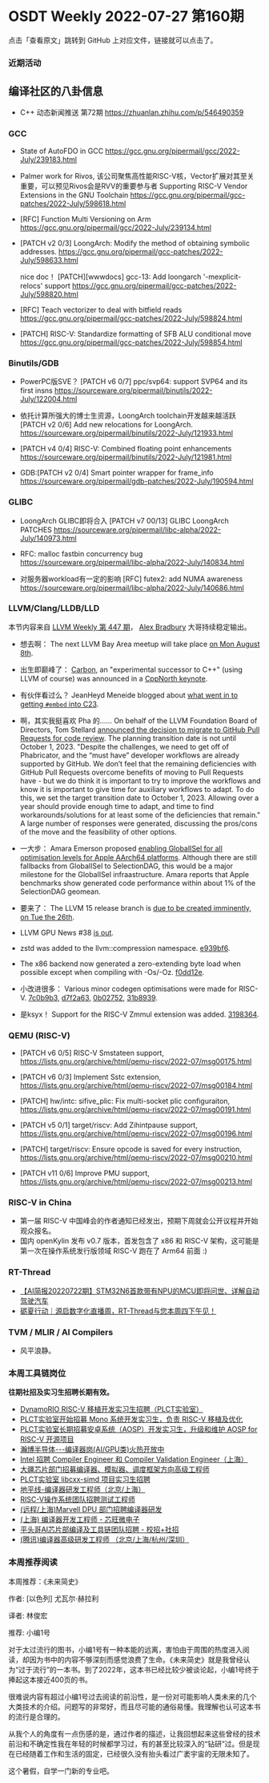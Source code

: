 # OSDT Weekly 2022-07-27 第160期

点击「查看原文」跳转到 GitHub 上对应文件，链接就可以点击了。

### 近期活动

## 编译社区的八卦信息

- C++ 动态新闻推送 第72期 https://zhuanlan.zhihu.com/p/546490359

### GCC

- State of AutoFDO in GCC
  https://gcc.gnu.org/pipermail/gcc/2022-July/239183.html

- Palmer work for Rivos, 该公司聚焦高性能RISC-V核，Vector扩展对其至关重要，可以预见Rivos会是RVV的重要参与者
  Supporting RISC-V Vendor Extensions in the GNU Toolchain
  https://gcc.gnu.org/pipermail/gcc-patches/2022-July/598618.html

- [RFC] Function Multi Versioning on Arm
  https://gcc.gnu.org/pipermail/gcc/2022-July/239134.html

- [PATCH v2 0/3] LoongArch: Modify the method of obtaining symbolic addresses.
  https://gcc.gnu.org/pipermail/gcc-patches/2022-July/598633.html

  nice doc！
  [PATCH][wwwdocs] gcc-13: Add loongarch '-mexplicit-relocs' support
  https://gcc.gnu.org/pipermail/gcc-patches/2022-July/598820.html

- [RFC] Teach vectorizer to deal with bitfield reads
  https://gcc.gnu.org/pipermail/gcc-patches/2022-July/598824.html

- [PATCH] RISC-V: Standardize formatting of SFB ALU conditional move
  https://gcc.gnu.org/pipermail/gcc-patches/2022-July/598854.html

### Binutils/GDB

- PowerPC版SVE？
  [PATCH v6 0/7] ppc/svp64: support SVP64 and its first insns
  https://sourceware.org/pipermail/binutils/2022-July/122004.html

- 依托计算所强大的博士生资源，LoongArch toolchain开发越来越活跃
  [PATCH v2 0/6] Add new relocations for LoongArch.
  https://sourceware.org/pipermail/binutils/2022-July/121933.html

- [PATCH v4 0/4] RISC-V: Combined floating point enhancements
  https://sourceware.org/pipermail/binutils/2022-July/121981.html

- GDB:[PATCH v2 0/4] Smart pointer wrapper for frame_info
  https://sourceware.org/pipermail/gdb-patches/2022-July/190594.html

### GLIBC

- LoongArch GLIBC即将合入
  [PATCH v7 00/13] GLIBC LoongArch PATCHES
  https://sourceware.org/pipermail/libc-alpha/2022-July/140973.html

- RFC: malloc fastbin concurrency bug
  https://sourceware.org/pipermail/libc-alpha/2022-July/140834.html

- 对服务器workload有一定的影响
 [RFC] futex2: add NUMA awareness
 https://sourceware.org/pipermail/libc-alpha/2022-July/140686.html

### LLVM/Clang/LLDB/LLD

本节内容来自 [LLVM Weekly 第 447 期](http://llvmweekly.org/issue/447)，
[Alex Bradbury](https://www.linkedin.com/in/alex-bradbury/) 大哥持续稳定输出。

* 想去啊： The next LLVM Bay Area meetup will take place [on Mon August 8th](https://discourse.llvm.org/t/llvm-bay-area-monthly-meetup-mon-august-8-22-6pm/63967).

* 出生即巅峰了： [Carbon](https://github.com/carbon-language/carbon-lang), an "experimental successor to C++" (using LLVM of course) was announced in a [CppNorth keynote](https://www.youtube.com/watch?v=omrY53kbVoA).

* 有伙伴看过么？ JeanHeyd Meneide blogged about [what went in to getting `#embed` into C23](https://thephd.dev/finally-embed-in-c23).

* 啊，其实我挺喜欢 Pha 的…… On behalf of the LLVM Foundation Board of Directors, Tom Stellard [announced the decision to migrate to GitHub Pull Requests for code review](https://discourse.llvm.org/t/code-review-process-update/63964). The planning transition date is not until October 1, 2023. "Despite the challenges, we need to get off of Phabricator, and the “must have” developer workflows are already supported by GitHub. We don’t feel that the remaining deficiencies with GitHub Pull Requests overcome benefits of moving to Pull Requests have - but we do think it is important to try to improve the workflows and know it is important to give time for auxiliary workflows to adapt. To do this, we set the target transition date to October 1, 2023.  Allowing over a year should provide enough time to adapt, and time to find workarounds/solutions for at least some of the deficiencies that remain." A large number of responses were generated, discussing the pros/cons of the move and the feasibility of other options.

* 一大步： Amara Emerson proposed [enabling GlobalISel for all optimisation levels for Apple AArch64 platforms](https://discourse.llvm.org/t/enabling-globalisel-for-apple-aarch64-platforms/63953).  Although there are still fallbacks from GlobalISel to SelectionDAG, this would be a major milestone for the GlobalISel infraastructure. Amara reports that Apple benchmarks show generated code performance within about 1% of the SelectionDAG geomean.

* 要来了： The LLVM 15 release branch is [due to be created imminently, on Tue the 26th](https://discourse.llvm.org/t/reminder-release-15-x-branch-will-be-created-on-july-26/63795).

* LLVM GPU News #38 [is out](https://llvm-gpu-news.github.io/2022/07/22/issue-38.html).

* zstd was added to the llvm::compression namespace.
  [e939bf6](https://reviews.llvm.org/rGe939bf67e340).

* The x86 backend now generated a zero-extending byte load when possible except when compiling with -Os/-Oz.
  [f0dd12e](https://reviews.llvm.org/rGf0dd12ec5c01).

* 小改进很多： Various minor codegen optimisations were made for RISC-V.
  [7c0b9b3](https://reviews.llvm.org/rG7c0b9b379b0e),
  [d7f2a63](https://reviews.llvm.org/rGd7f2a6337144),
  [0b02752](https://reviews.llvm.org/rG0b0275289961),
  [31b8939](https://reviews.llvm.org/rG31b8939dede4).

* 是ksyx！ Support for the RISC-V Zmmul extension was added.
  [3198364](https://reviews.llvm.org/rG3198364e6e49).

### QEMU (RISC-V)

- [PATCH v6 0/5] RISC-V Smstateen support,
  https://lists.gnu.org/archive/html/qemu-riscv/2022-07/msg00175.html

- [PATCH v6 0/3] Implement Sstc extension,
  https://lists.gnu.org/archive/html/qemu-riscv/2022-07/msg00184.html

- [PATCH] hw/intc: sifive_plic: Fix multi-socket plic configuraiton,
  https://lists.gnu.org/archive/html/qemu-riscv/2022-07/msg00191.html

- [PATCH v5 0/1] target/riscv: Add Zihintpause support,
  https://lists.gnu.org/archive/html/qemu-riscv/2022-07/msg00196.html

- [PATCH] target/riscv: Ensure opcode is saved for every instruction,
  https://lists.gnu.org/archive/html/qemu-riscv/2022-07/msg00210.html

- [PATCH v11 0/6] Improve PMU support,
  https://lists.gnu.org/archive/html/qemu-riscv/2022-07/msg00213.html

### RISC-V in China

- 第一届 RISC-V 中国峰会的作者通知已经发出，预期下周就会公开议程并开始观众报名。
- 国内 openKylin 发布 v0.7 版本，首发包含了 x86 和 RISC-V 架构，这可能是第一次在操作系统发行版领域 RISC-V 跑在了 Arm64 前面 :)

### RT-Thread

- [【AI简报20220722期】STM32N6首款带有NPU的MCU即将问世、详解自动驾驶汽车](https://mp.weixin.qq.com/s/QBDLSxDPwZYc2Uh3hdpmrw)
- [砺夏行动｜源启数字化直播周，RT-Thread与您本周四下午见！](https://mp.weixin.qq.com/s/Lf-AtVC1ObSiDlWbh3gouw)


### TVM / MLIR / AI Compilers

- 风平浪静。

### 本周工具链岗位

**往期社招及实习生招聘长期有效。**

- [DynamoRIO RISC-V 移植开发实习生招聘（PLCT实验室）](https://mp.weixin.qq.com/s/J_5TjT6DOqeOXJXQI5VQxw)
- [PLCT实验室开始招募 Mono 系统开发实习生，负责 RISC-V 移植及优化](https://mp.weixin.qq.com/s/whEW7Hay1jIP1tBzIPay1A)
- [PLCT实验室长期招募安卓系统（AOSP）开发实习生，升级和维护 AOSP for RISC-V 开源项目](https://mp.weixin.qq.com/s/dJP2cEB1nex2inR5c-cJog)
- [瀚博半导体---编译器岗(AI/GPU类)火热开放中](https://mp.weixin.qq.com/s/8_KjZYa2Il4PglaGyBWk4Q)
- [Intel 招聘 Compiler Engineer 和 Compiler Validation Engineer（上海）](https://mp.weixin.qq.com/s/I3DWxXODNoLRr0kN2xMZLQ)
- [大疆芯片部门招募编译器、模拟器、调度框架方向高级工程师](https://mp.weixin.qq.com/s/Wn5NzAtUTwQNXKRvMVQWLA)
- [PLCT实验室 libcxx-simd 项目实习生招聘](https://mp.weixin.qq.com/s/EIVx5cY74GlodirySY97Qw)
- [地平线-编译器研发工程师（北京/上海）](https://mp.weixin.qq.com/s/MYObl7iWIbyrTz9hCmKWYA)
- [RISC-V操作系统团队招聘测试工程师](https://mp.weixin.qq.com/s/inLFS4pI1F74m_oJ2I7xjQ)
- [(远程/上海)Marvell DPU 部门招聘编译器研发](https://mp.weixin.qq.com/s/B6JjAhF3TZjezD1tjYHDaw)
- [(上海) 编译器开发工程师 - 芯旺微电子](https://mp.weixin.qq.com/s/nqe1-7qffnc0CaejYkpKyw)
- [平头哥AI芯片部编译及工具链团队招聘 - 校招+社招](https://mp.weixin.qq.com/s/kARbXtJotRPCNMrV-yOanA)
- [(腾讯)编译器高级研发工程师 （北京/上海/杭州/深圳）](https://mp.weixin.qq.com/s/DF-2qmHmpKZtJ1djHXM1Ug)

### 本周推荐阅读

本周推荐：《未来简史》

作者: [以色列] 尤瓦尔·赫拉利

译者: 林俊宏

推荐: 小编1号

对于太过流行的图书，小编1号有一种本能的远离，害怕由于周围的热度进入阅读，却因为书中的内容不够深刻而感觉浪费了生命。《未来简史》就是我曾经认为“过于流行”的一本书。到了2022年，这本书已经比较少被谈论起，小编1号终于捧起这本接近400页的书。

很难说内容有超过小编1号过去阅读的前沿性，是一份对可能影响人类未来的几个大类技术的介绍。问题写的非常好，而且尽可能的通俗易懂。我理解也认可这本书的流行是合理的。

从我个人的角度有一点伤感的是，通过作者的描述，让我回想起来这些曾经的技术前沿和不确定性我在年轻的时候都学习过，有的甚至比较深入的“钻研”过。但是现在已经随着工作和生活的固定，已经很久没有抬头看过广袤宇宙的无限未知了。

这个暑假，自学一门新的专业吧。
